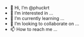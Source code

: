 - 👋 Hi, I’m @phuckrt
- 👀 I’m interested in ...
- 🌱 I’m currently learning ...
- 💞️ I’m looking to collaborate on ...
- 📫 How to reach me ...

<!---
phuckrt/phuckrt is a ✨ special ✨ repository because its `README.md` (this file) appears on your GitHub profile.
You can click the Preview link to take a look at your changes.
--->
